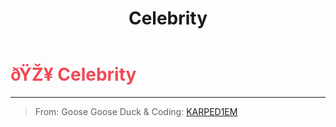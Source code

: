 ﻿---
lang: en-US
title: Celebrity
prev:
next:
---

# <font color="#ee4a55">ðŸŽ¥ <b>Celebrity</b></font> <Badge text="Basic" type="tip" vertical="middle"/>
---

> From: Goose Goose Duck & Coding: [KARPED1EM](https://github.com/KARPED1EM)
